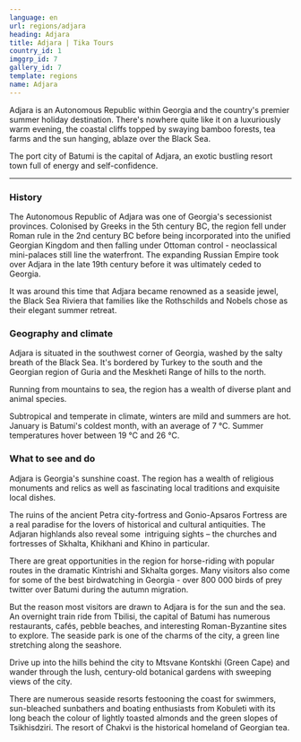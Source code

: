```yaml
---
language: en
url: regions/adjara
heading: Adjara
title: Adjara | Tika Tours
country_id: 1
imggrp_id: 7
gallery_id: 7
template: regions
name: Adjara
---
```

<div class="row content-row"><!-- 1203 (1)-->

</div>

<div class="row content-row"><!-- 1204 (2)-->
<div class="col-xs-12 col-sm-6 col-md-6"><!-- 1599 -->

Adjara is an Autonomous Republic within Georgia and the country's premier summer
holiday destination. There's nowhere quite like it on a luxuriously warm evening,
the coastal cliffs topped by swaying bamboo forests, tea farms and the sun hanging,
ablaze over the Black Sea.

</div>

<div class="col-xs-12 col-sm-6 col-md-6"><!-- 1600 -->

The port city of Batumi is the capital of Adjara, an exotic bustling resort town
full of energy and self\-confidence.

</div>

</div>

<div class="row content-row"><!-- 1205 (3)-->
<div class="col-xs-12"><!-- 1601 -->

* * *

</div>

</div>

<div class="row content-row"><!-- 1206 (4)-->
<div class="col-xs-12 col-sm-6 col-md-6"><!-- 1602 -->

### History


The Autonomous Republic of Adjara was one of Georgia's secessionist provinces. Colonised
by Greeks in the 5th century BC, the region fell under Roman rule in the 2nd century
BC before being incorporated into the unified Georgian Kingdom and then falling
under Ottoman control \- neoclassical mini\-palaces still line the waterfront. The
expanding Russian Empire took over Adjara in the late 19th century before it was
ultimately ceded to Georgia.

It was around this time that Adjara became renowned as a seaside jewel, the Black
Sea Riviera that families like the Rothschilds and Nobels chose as their elegant
summer retreat.

### Geography and climate


Adjara is situated in the southwest corner of Georgia, washed by the salty breath
of the Black Sea. It's bordered by Turkey to the south and the Georgian region of
Guria and the Meskheti Range of hills to the north.

Running from mountains to sea, the region has a wealth of diverse plant and animal
species.

Subtropical and temperate in climate, winters are mild and summers are hot. January
is Batumi's coldest month, with an average of 7 °C. Summer temperatures hover between
19 °C and 26 °C.

</div>

<div class="col-xs-12 col-sm-6 col-md-6"><!-- 1603 -->

### What to see and do


Adjara is Georgia's sunshine coast. The region has a wealth of religious monuments
and relics as well as fascinating local traditions and exquisite local dishes.

The ruins of the ancient Petra city\-fortress and Gonio\-Apsaros Fortress are a real
paradise for the lovers of historical and cultural antiquities. The Adjaran highlands
also reveal some  intriguing sights – the churches and fortresses of Skhalta, Khikhani
and Khino in particular.

There are great opportunities in the region for horse\-riding with popular routes
in the dramatic Kintrishi and Skhalta gorges. Many visitors also come for some of
the best birdwatching in Georgia \- over 800 000 birds of prey twitter over Batumi
during the autumn migration.

But the reason most visitors are drawn to Adjara is for the sun and the sea. An overnight
train ride from Tbilisi, the capital of Batumi has numerous restaurants, cafés,
pebble beaches, and interesting Roman\-Byzantine sites to explore. The seaside park
is one of the charms of the city, a green line stretching along the seashore.

Drive up into the hills behind the city to Mtsvane Kontskhi (Green Cape) and wander
through the lush, century\-old botanical gardens with sweeping views of the city.

There are numerous seaside resorts festooning the coast for swimmers, sun\-bleached
sunbathers and boating enthusiasts from Kobuleti with its long beach the colour
of lightly toasted almonds and the green slopes of Tsikhisdziri. The resort of Chakvi
is the historical homeland of Georgian tea.

</div>

</div>
